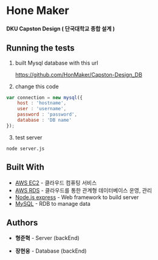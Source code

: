 # Hone Maker

#### DKU Capston Design ( 단국대학교 종합 설계 ) 

## Running the tests


1. built Mysql database with this url

    https://github.com/HonMaker/Capston-Design_DB

2. change this code

```js
var connection = new mysql({
    host : 'hostname',
    user : 'username',
    password : 'password',
    database : 'DB name'
});
```

3. test server

```
node server.js
```

## Built With

* [AWS EC2](https://aws.amazon.com/ko/ec2/?nc2=h_ql_prod_fs_ec2) - 클라우드 컴퓨팅 서비스
* [AWS RDS](https://aws.amazon.com/ko/rds/?nc2=h_ql_prod_fs_rds) - 클라우드를 통한 관계형 데이터베이스 운영, 관리
* [Node.js express](https://nodejs.org/ko/) - 
Web framework to build server
* [MySQL](https://www.mysql.com/) - RDB to manage data




## Authors

* **형준혁** - Server (backEnd)

* **장현웅** - Database (backEnd)




